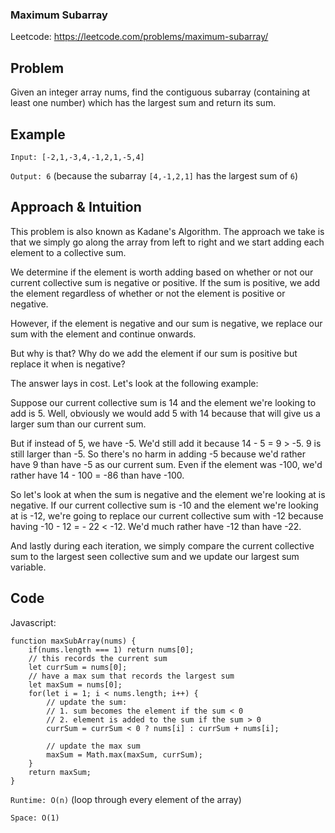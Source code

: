 ### Maximum Subarray

Leetcode: https://leetcode.com/problems/maximum-subarray/

## Problem
Given an integer array nums, find the contiguous subarray (containing at least one number) which has the largest sum and return its sum.

## Example
`Input: [-2,1,-3,4,-1,2,1,-5,4]`

`Output: 6` (because the subarray `[4,-1,2,1]` has the largest sum of `6`)


## Approach & Intuition

This problem is also known as Kadane's Algorithm. The approach we take is that we simply go along the array from left to right and we start adding each element to a collective sum. 

We determine if the element is worth adding based on whether or not our current collective sum is negative or positive. If the sum is positive, we add the element regardless of whether or not the element is positive or negative.

However, if the element is negative and our sum is negative, we replace our sum with the element and continue onwards. 

But why is that? Why do we add the element if our sum is positive but replace it when is negative?

The answer lays in cost. Let's look at the following example:

Suppose our current collective sum is 14 and the element we're looking to add is 5. Well, obviously we would add 5 with 14 because that will give us a larger sum than our current sum.

But if instead of 5, we have -5. We'd still add it because 14 - 5 = 9 > -5. 9 is still larger than -5. So there's no harm in adding -5 because we'd rather have 9 than have -5 as our current sum. Even if the element was -100, we'd rather have 14 - 100 = -86 than have -100.

So let's look at when the sum is negative and the element we're looking at is negative. If our current collective sum is -10 and the element we're looking at is -12, we're going to replace our current collective sum with -12 because having -10 - 12 = - 22 < -12. We'd much rather have -12 than have -22.

And lastly during each iteration, we simply compare the current collective sum to the largest seen collective sum and we update our largest sum variable.


## Code

Javascript:

    function maxSubArray(nums) {
        if(nums.length === 1) return nums[0];
        // this records the current sum
        let currSum = nums[0];
        // have a max sum that records the largest sum
        let maxSum = nums[0];
        for(let i = 1; i < nums.length; i++) {
            // update the sum:
            // 1. sum becomes the element if the sum < 0
            // 2. element is added to the sum if the sum > 0
            currSum = currSum < 0 ? nums[i] : currSum + nums[i];

            // update the max sum
            maxSum = Math.max(maxSum, currSum);
        }
        return maxSum;
    }


`Runtime: O(n)` (loop through every element of the array)

`Space: O(1)` 
